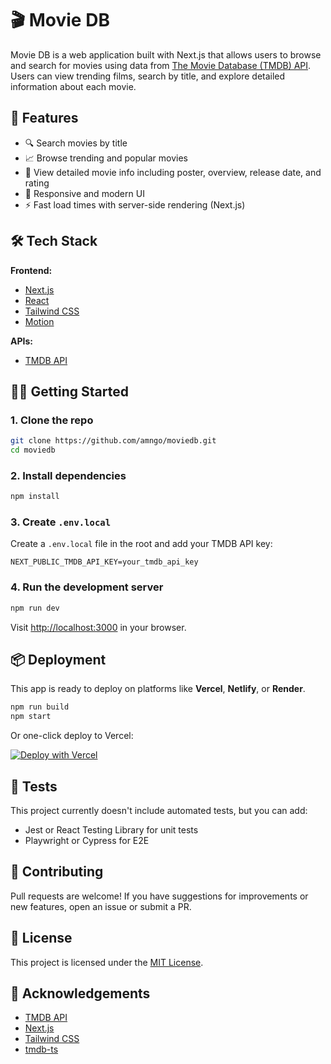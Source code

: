 # 🎬 Movie DB

Movie DB is a web application built with Next.js that allows users to browse and search for movies using data from [The Movie Database (TMDB) API](https://www.themoviedb.org/). Users can view trending films, search by title, and explore detailed information about each movie.

## 🚀 Features

- 🔍 Search movies by title
- 📈 Browse trending and popular movies
- 📄 View detailed movie info including poster, overview, release date, and rating
- 🎨 Responsive and modern UI
- ⚡ Fast load times with server-side rendering (Next.js)

## 🛠 Tech Stack

**Frontend:**
- [Next.js](https://nextjs.org/)
- [React](https://reactjs.org/)
- [Tailwind CSS](https://tailwindcss.com/)
- [Motion](https://motion.dev/)

**APIs:**
- [TMDB API](https://developer.themoviedb.org/docs)

## 🧑‍💻 Getting Started

### 1. Clone the repo

```bash
git clone https://github.com/amngo/moviedb.git
cd moviedb
```

### 2. Install dependencies

```bash
npm install
```

### 3. Create `.env.local`

Create a `.env.local` file in the root and add your TMDB API key:

```env
NEXT_PUBLIC_TMDB_API_KEY=your_tmdb_api_key
```

### 4. Run the development server

```bash
npm run dev
```

Visit [http://localhost:3000](http://localhost:3000) in your browser.

## 📦 Deployment

This app is ready to deploy on platforms like **Vercel**, **Netlify**, or **Render**.

```bash
npm run build
npm start
```

Or one-click deploy to Vercel:

[![Deploy with Vercel](https://vercel.com/button)](https://vercel.com/import/project?template=your-vercel-template)

## 🧪 Tests

This project currently doesn't include automated tests, but you can add:

- Jest or React Testing Library for unit tests
- Playwright or Cypress for E2E

## 🤝 Contributing

Pull requests are welcome! If you have suggestions for improvements or new features, open an issue or submit a PR.

## 📄 License

This project is licensed under the [MIT License](LICENSE).

## 🙌 Acknowledgements

- [TMDB API](https://developer.themoviedb.org/)
- [Next.js](https://nextjs.org/)
- [Tailwind CSS](https://tailwindcss.com/)
- [tmdb-ts](https://www.npmjs.com/package/tmdb-ts)
